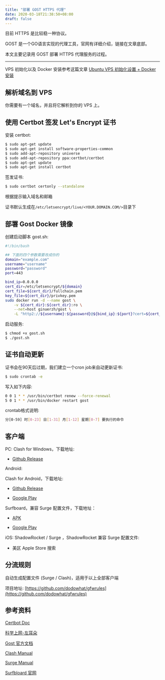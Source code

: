```yaml
---
title: "部署 GOST HTTPS 代理"
date: 2020-03-18T21:38:50+08:00
draft: false
---
```


目前 HTTPS 是比较稳一种协议。

GOST 是一个GO语言实现的代理工具，官网有详细介绍，链接在文章底部。

本文主要记录用 GOST 部署 HTTPS 代理服务的过程。

---

VPS 初始化以及 Docker 安装参考这篇文章 [Ubuntu VPS 初始化设置 + Docker安装](/posts/ubuntu-server-initiation-and-docker-installation)

## 解析域名到 VPS

你需要有一个域名，并且将它解析到你的 VPS 上。

## 使用 Certbot 签发 Let's Encrypt 证书

安装 certbot:

```bash
$ sudo apt-get update
$ sudo apt-get install software-properties-common
$ sudo add-apt-repository universe
$ sudo add-apt-repository ppa:certbot/certbot
$ sudo apt-get update
$ sudo apt-get install certbot
```

签发证书:

```bash
$ sudo certbot certonly --standalone
```

根据提示输入域名和邮箱

证书默认生成在`/etc/letsencrypt/live/<YOUR.DOMAIN.COM/>`目录下

## 部署 Gost Docker 镜像

创建启动脚本 gost.sh:

```bash
#!/bin/bash

## 下面的四个参数需要改成你的
domain="example.com"
username="username"
password="password"
port=443

bind_ip=0.0.0.0
cert_dir=/etc/letsencrypt/${domain}
cert_file=${cert_dir}/fullchain.pem
key_file=${cert_dir}/privkey.pem
sudo docker run -d --name gost \
    -v ${cert_dir}:${cert_dir}:ro \
    --net=host ginuerzh/gost \
    -L "http2://${username}:${password}@${bind_ip}:${port}?cert=${cert_file}&key=${key_file}"
```

启动服务:

```bash
$ chmod +x gost.sh
$ ./gost.sh
```

## 证书自动更新

证书会在90天后过期，我们建立一个cron job来自动更新证书:

```bash
$ sudo crontab -e
```

写入如下内容:

```bash
0 0 1 * * /usr/bin/certbot renew --force-renewal
5 0 1 * * /usr/bin/docker restart gost
```

crontab格式说明:

```bash
分[0-59] 时[0-23] 日[1-31] 月[1-12] 星期[0-7] 要执行的命令
```

## 客户端

PC: Clash for Windows，下载地址:

*  [Github Release](https://github.com/Fndroid/clash_for_windows_pkg/releases)

Android:

Clash for Android，下载地址:

* [Github Release](https://github.com/Kr328/ClashForAndroid/releases)

* [Google Play](https://play.google.com/store/apps/details?id=com.github.kr328.clash)

Surfboard，兼容 Surge 配置文件，下载地址：

* [APK](https://apkpure.com/surfboard/com.getsurfboard)

* [Google Play](https://play.google.com/store/apps/details?id=com.getsurfboard)

iOS: ShadowRocket / Surge ，ShadowRocket 兼容 Surge 配置文件:

* 美区 Apple Store 搜索

## 分流规则

自动生成配置文件 (Surge / Clash)，适用于以上全部客户端

项目地址: [https://github.com/dodowhat/gfwrules](https://github.com/dodowhat/gfwrules)

## 参考资料

[Certbot Doc](https://certbot.eff.org/lets-encrypt/ubuntubionic-other)

[科学上网-左耳朵](https://haoel.github.io/)

[Gost 官方文档](https://docs.ginuerzh.xyz/gost/tls/)

[Clash Manual](https://github.com/Dreamacro/clash)

[Surge Manual](https://manual.nssurge.com/)

[Surfbloard 官网](https://manual.getsurfboard.com/)
